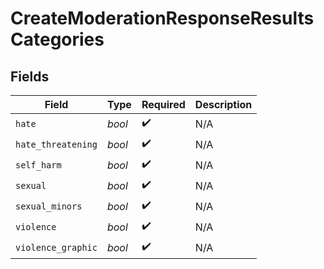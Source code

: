 # CreateModerationResponseResultsCategories


## Fields

| Field              | Type               | Required           | Description        |
| ------------------ | ------------------ | ------------------ | ------------------ |
| `hate`             | *bool*             | :heavy_check_mark: | N/A                |
| `hate_threatening` | *bool*             | :heavy_check_mark: | N/A                |
| `self_harm`        | *bool*             | :heavy_check_mark: | N/A                |
| `sexual`           | *bool*             | :heavy_check_mark: | N/A                |
| `sexual_minors`    | *bool*             | :heavy_check_mark: | N/A                |
| `violence`         | *bool*             | :heavy_check_mark: | N/A                |
| `violence_graphic` | *bool*             | :heavy_check_mark: | N/A                |